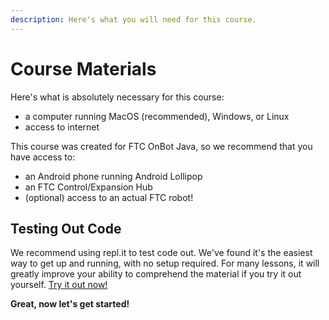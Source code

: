```yaml
---
description: Here's what you will need for this course.
---
```


# Course Materials

Here's what is absolutely necessary for this course:

* a computer running MacOS \(recommended\), Windows, or Linux
* access to internet

This course was created for FTC OnBot Java, so we recommend that you have access to:

* an Android phone running Android Lollipop
* an FTC Control/Expansion Hub
* \(optional\) access to an actual FTC robot!

## Testing Out Code

We recommend using repl.it to test code out. We've found it's the easiest way to get up and running, with no setup required. For many lessons, it will greatly improve your ability to comprehend the material if you try it out yourself. [Try it out now!](https://repl.it/languages/java10)

**Great, now let's get started!**

